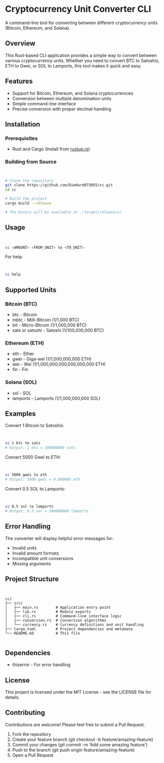 # Cryptocurrency Unit Converter CLI

A command-line tool for converting between different cryptocurrency units (Bitcoin, Ethereum, and Solana).

## Overview

This Rust-based CLI application provides a simple way to convert between various cryptocurrency units. Whether you need to convert BTC to Satoshis, ETH to Gwei, or SOL to Lamports, this tool makes it quick and easy.

## Features

- Support for Bitcoin, Ethereum, and Solana cryptocurrencies
- Conversion between multiple denomination units
- Simple command-line interface
- Precise conversion with proper decimal handling

## Installation

### Prerequisites

- Rust and Cargo (Install from [rustup.rs](https://rustup.rs))

### Building from Source


```bash


# Clone the repository
git clone https://github.com/DieHard073055/cc.git
cd cc

# Build the project
cargo build --release

# The binary will be available at ./target/release/cc


```



## Usage


```bash


cc <AMOUNT> <FROM_UNIT> to <TO_UNIT>


```



For help:


```bash


cc help


```



## Supported Units

### Bitcoin (BTC)
- btc - Bitcoin
- mbtc - Milli-Bitcoin (1/1,000 BTC)
- bit - Micro-Bitcoin (1/1,000,000 BTC)
- sats or satoshi - Satoshi (1/100,000,000 BTC)

### Ethereum (ETH)
- eth - Ether
- gwei - Giga-wei (1/1,000,000,000 ETH)
- wei - Wei (1/1,000,000,000,000,000,000 ETH)
- fin - Fin

### Solana (SOL)
- sol - SOL
- lamports - Lamports (1/1,000,000,000 SOL)

## Examples

Convert 1 Bitcoin to Satoshis:


```bash


cc 1 btc to sats
# Output: 1 btc = 100000000 sats


```



Convert 5000 Gwei to ETH:


```bash


cc 5000 gwei to eth
# Output: 5000 gwei = 0.000005 eth


```



Convert 0.5 SOL to Lamports:


```bash


cc 0.5 sol to lamports
# Output: 0.5 sol = 500000000 lamports


```



## Error Handling

The converter will display helpful error messages for:
- Invalid units
- Invalid amount formats
- Incompatible unit conversions
- Missing arguments

## Project Structure


```


cc/
├── src/
│   ├── main.rs        # Application entry point
│   ├── lib.rs         # Module exports
│   ├── cli.rs         # Command-line interface logic
│   ├── conversion.rs  # Conversion algorithms
│   └── currency.rs    # Currency definitions and unit handling
├── Cargo.toml         # Project dependencies and metadata
└── README.md          # This file


```



## Dependencies

- thiserror - For error handling

## License

This project is licensed under the MIT License - see the LICENSE file for details.

## Contributing

Contributions are welcome! Please feel free to submit a Pull Request.

1. Fork the repository
2. Create your feature branch (git checkout -b feature/amazing-feature)
3. Commit your changes (git commit -m 'Add some amazing feature')
4. Push to the branch (git push origin feature/amazing-feature)
5. Open a Pull Request
